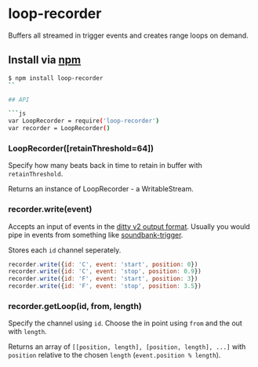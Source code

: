 loop-recorder
===

Buffers all streamed in trigger events and creates range loops on demand.

## Install via [npm](https://npmjs.org/packages/loop-recorder)

```bash
$ npm install loop-recorder
``

## API

```js
var LoopRecorder = require('loop-recorder')
var recorder = LoopRecorder()
```

### LoopRecorder([retainThreshold=64])

Specify how many beats back in time to retain in buffer with `retainThreshold`.

Returns an instance of LoopRecorder - a WritableStream.

### recorder.write(event)

Accepts an input of events in the [ditty v2 output format](https://github.com/mmckegg/ditty). Usually you would pipe in events from something like [soundbank-trigger](https://github.com/mmckegg/soundbank-trigger).

Stores each `id` channel seperately.

```js
recorder.write({id: 'C', event: 'start', position: 0})
recorder.write({id: 'C', event: 'stop', position: 0.9})
recorder.write({id: 'F', event: 'start', position: 3})
recorder.write({id: 'F', event: 'stop', position: 3.5})
```

### recorder.getLoop(id, from, length)

Specify the channel using `id`. Choose the in point using `from` and the out with `length`.

Returns an array of `[[position, length], [position, length], ...]` with `position` relative to the chosen `length` (`event.position % length`).